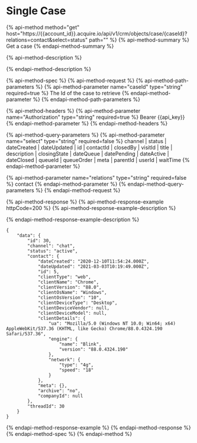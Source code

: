 # Single Case

{% api-method method="get" host="https://{{account\_id}}.acquire.io/api/v1/crm/objects/case/{caseId}?relations=contact&select=status" path="" %}
{% api-method-summary %}
Get a case
{% endapi-method-summary %}

{% api-method-description %}

{% endapi-method-description %}

{% api-method-spec %}
{% api-method-request %}
{% api-method-path-parameters %}
{% api-method-parameter name="caseId" type="string" required=true %}
The Id of the case to retrieve
{% endapi-method-parameter %}
{% endapi-method-path-parameters %}

{% api-method-headers %}
{% api-method-parameter name="Authorization" type="string" required=true %}
Bearer {{api\_key}}
{% endapi-method-parameter %}
{% endapi-method-headers %}

{% api-method-query-parameters %}
{% api-method-parameter name="select" type="string" required=false %}
channel \| status \| dateCreated \| dateUpdated \| id \| contactId \| closedBy \| visitId \| title \| description \| closingState \| dateQueue \| datePending \| dateActive \| dateClosed \| queueId \| queueOrder \| meta \| parentId \| userId \| waitTime
{% endapi-method-parameter %}

{% api-method-parameter name="relations" type="string" required=false %}
contact
{% endapi-method-parameter %}
{% endapi-method-query-parameters %}
{% endapi-method-request %}

{% api-method-response %}
{% api-method-response-example httpCode=200 %}
{% api-method-response-example-description %}

{% endapi-method-response-example-description %}

```
{
    "data": {
        "id": 30,
        "channel": "chat",
        "status": "active",
        "contact": {
            "dateCreated": "2020-12-10T11:54:24.000Z",
            "dateUpdated": "2021-03-03T10:19:49.000Z",
            "id": 5,
            "clientType": "web",
            "clientName": "Chrome",
            "clientVersion": "88.0",
            "clientOsName": "Windows",
            "clientOsVersion": "10",
            "clientDeviceType": "Desktop",
            "clientDeviceVendor": null,
            "clientDeviceModel": null,
            "clientDetails": {
                "ua": "Mozilla/5.0 (Windows NT 10.0; Win64; x64) AppleWebKit/537.36 (KHTML, like Gecko) Chrome/88.0.4324.190 Safari/537.36",
                "engine": {
                    "name": "Blink",
                    "version": "88.0.4324.190"
                },
                "network": {
                    "type": "4g",
                    "speed": "18"
                }
            },
            "meta": {},
            "archive": "no",
            "companyId": null
        },
        "threadId": 30
    }
}
```
{% endapi-method-response-example %}
{% endapi-method-response %}
{% endapi-method-spec %}
{% endapi-method %}

